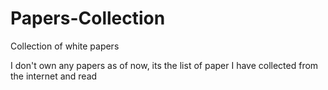 # Papers-Collection
Collection of white papers

I don't own any papers as of now, its the list of paper I have collected from the internet and read
